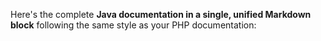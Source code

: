 Here's the complete **Java documentation in a single, unified Markdown block** following the same style as your PHP documentation:
